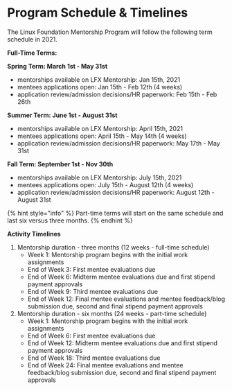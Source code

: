 # Program Schedule & Timelines

The Linux Foundation Mentorship Program will follow the following term schedule in 2021. 

**Full-Time Terms:**

**Spring Term: March 1st - May 31st** 

* mentorships available on LFX Mentorship: Jan 15th, 2021
* mentees applications open: Jan 15th - Feb 12th \(4 weeks\)
* application review/admission decisions/HR paperwork: Feb 15th - Feb 26th 

**Summer Term: June 1st - August  31st**

* mentorships available on LFX Mentorship: April 15th, 2021
* mentees applications open: April 15th - May 14th \(4 weeks\)
* application review/admission decisions/HR paperwork: May 17th - May 31st

**Fall Term: September 1st - Nov 30th**

* mentorships available on LFX Mentorship: July 15th, 2021
* mentees applications open: July 15th - August 12th \(4 weeks\)
* application review/admission decisions/HR paperwork: August 12th - August 31st

{% hint style="info" %}
Part-time terms will start on the same schedule and last six versus three months.
{% endhint %}

**Activity Timelines** 

1. Mentorship duration - three months \(12 weeks - full-time schedule\)
   * Week 1: Mentorship program begins with the initial work assignments
   * End of Week 3: First mentee evaluations due 
   * End of Week 6: Midterm mentee evaluations due and first stipend payment approvals
   * End of Week 9: Third mentee evaluations due 
   * End of Week 12: Final mentee evaluations and mentee feedback/blog submission due, second and final stipend payment approvals  
2. Mentorship duration - six months \(24 weeks - part-time schedule\)
   * Week 1: Mentorship program begins with the initial work assignments
   * End of Week 6: First mentee evaluations due 
   * End of Week 12: Midterm mentee evaluations due and first stipend payment approvals
   * End of Week 18: Third mentee evaluations due 
   * End of Week 24: Final mentee evaluations and mentee feedback/blog submission due, second and final stipend payment approvals  



